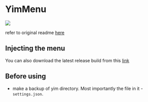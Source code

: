 # YimMenu

![](https://img.shields.io/badge/mini_menu-v2-green)

refer to original readme [here](https://github.com/YimMenu/YimMenu#readme)

## Injecting the menu

You can also download the latest release build from this [link](https://github.com/lonelybud/YimMenu/releases/latest/download/YimMenu.dll)

## Before using

- make a backup of yim directory. Most importantly the file in it - `settings.json`.
